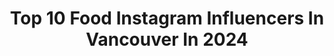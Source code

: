 ---
title: Top 10 Food Instagram Influencers In Vancouver In 2024
description: >-
  Find top food Instagram influencers in Vancouver in 2024. Most popular hashtags: #vancouverfoodie #vancouver #vancouvereats #yvreats.
platform: Instagram
hits: 120
text_top: Identify the best Instagram profiles on inBeat.
text_bottom: Our database holds 120 Instagram influencers like this in Vancouver, Canada for you to work with.
profiles:
  - username: "with.rose.love"
    fullname: >-
      Rose 📸 Vancouver Foodie
    bio: >-
      🍰 Food Portrait 🎙 Guest speaker @radioAM1470📍 🎥 YouTube 📸 DM for collaboration $100 off Thermomix TM6 (link) for
    location: "Canada"
    followers: 12354
    engagement: 341
    commentsToLikes: 0.914488
    id: ckxhnsid566d90j2371ftknj1
    verified: false
    hashtags: "#vancouverbc, #vancouverisawesome, #thrillist, #bubbletea"
  - username: "eatwithmegg"
    fullname: >-
      Meg🌹| Vancouver Foodie
    bio: >-
      🍽️Food | ✈️Travel | 💃Lifestyle 🇨🇦 YVR 📩DM/Email for Collab/Media Inquiries 🍵& 🍣 Enthusiasts |🧋Bubble Tea Addict TIKTOK:
    location: "Canada"
    followers: 10843
    engagement: 372
    commentsToLikes: 0.323152
    id: cky43n86shqek0j23nex6ihma
    verified: false
    hashtags: "#vancouverfoodie, #foodcouver, #foodie, #pasta"
  - username: "yvreats"
    fullname: >-
      Alana - Vancouver Food
    bio: >-
      ~Vancouver, BC and beyond ~food blogging since 2014 📧 yvreats@gmail.com
    location: "Canada"
    followers: 38892
    engagement: 125
    commentsToLikes: 0.279293
    id: ck6tsezwz4e2a0j710sccza5k
    verified: false
    hashtags: "#604eats, #yvrfoodie, #richmondeats, #vancouverfoodblogger"
  - username: "foodiemugs"
    fullname: >-
      Maggie Lam .  Vancouver Foodie . Food Photographer
    bio: >-
      📍 Vancouver, Canada 🔻 DM for Collabs/ Marketing / Media / UGC 📧 foodiemugs@gmail.com Sharing Tasty Foods, New Restaurants, Latest Deals!
    location: "Canada"
    followers: 18075
    engagement: 83
    commentsToLikes: 0.156888
    id: ck8sxvojgiuh30j78g1o0ceky
    verified: false
    hashtags: "#thrillist, #vancouverfoodie, #anywherevancouver, #instadfw"
  - username: "vancityeats"
    fullname: >-
      VANCOUVER FOOD SCENE
    bio: >-
      😋The most delicious meals of Vancouver ‼️Giveaways to the best restaurants 🤳Providing marketing services for local restaurants
    location: "Canada"
    followers: 46093
    engagement: 119
    commentsToLikes: 0.475269
    id: ck0typscwnp620i197njk8u3q
    verified: false
    hashtags: "#yvr, #vancityeats, #vancouvereats, #vancouver"
  - username: "food_with_howie"
    fullname: >-
      Howard | 🇨🇦 Vancouver Foodie
    bio: >-
      📍 Current: Vancity 📩 Message me for collab or inquiry! Food Photographer 📸 & Foodie 🧁🍜🧋 10 Vancouver foodies must follow:
    location: "Canada"
    followers: 14086
    engagement: 754
    commentsToLikes: 0.936824
    id: ck5q5xvddv2qk0i11gl6ede5r
    verified: false
    hashtags: "#vancouverfoodie, #sydneyeats, #yvreats, #foodcouver"
  - username: "lynneishungry"
    fullname: >-
      Lynne Lien | YYC Foodie
    bio: >-
      📍#YYCFOODIE Crazy #plant + #furmama & #RDH 💁🏻‍♀️🦷🐶🌱 • 🌟 📧 DM or email for collabs & events
    location: "Canada"
    followers: 4378
    engagement: 857
    commentsToLikes: 0.531055
    id: ck5zlyfyell5c0i14rsduep1j
    verified: false
    hashtags: "#instafood, #foodphotography, #yum, #ad"
  - username: "yvrcookie"
    fullname: >-
      YVR Cookie 🍪
    bio: >-
      A Decadent Stuffed Cookie Experience Delivery across Canada and USA🎁 Free local delivery over $65
    location: "Canada"
    followers: 36977
    engagement: 144
    commentsToLikes: 0.578231
    id: cky723u61jici0j237u1z4vu8
    verified: false
    hashtags: "#cookies, #yvrcookie, #cookiemonster, #vancouver"
  - username: "__sugar.plum.chumm__"
    fullname: >-
      SWF ✨
    bio: >-
      Living the✨Life 🇨🇦 Lifestyle Influencer Fashion|Skincare|Food|Travel|Lifestyle & everything nice!
    location: "Canada"
    followers: 19842
    engagement: 6
    commentsToLikes: 0.005440
    id: ckto9ubmrer2w0j23l60i6ifc
    verified: false
    hashtags: "#christmas, #holidayseason, #torontochristmas, #torontofoodie"
  - username: "dari_eats"
    fullname: >-
      Darius • Vancouver Foodie
    bio: >-
      ୧⍤⃝🍣 Eating for content across YVR ୧⍤⃝🍜 DM/email: dari.eats@gmail.com
    location: "Canada"
    followers: 9055
    engagement: 387
    commentsToLikes: 0.291190
    id: ck6tm0thd6zkb0j71lhlg1p3f
    verified: false
    hashtags: "#richmondeats, #vancouverfoodie, #koreanfoodlover, #foodmemes"
---